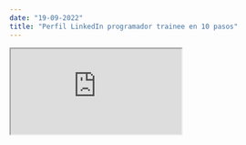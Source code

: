 ```yaml
---
date: "19-09-2022"
title: "Perfil LinkedIn programador trainee en 10 pasos"
---
```

<iframe src="https://www.youtube.com/embed/RZU8Xa1HppU" allowfullscreen></iframe>
